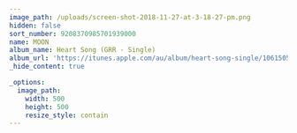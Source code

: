 ```yaml
---
image_path: /uploads/screen-shot-2018-11-27-at-3-18-27-pm.png
hidden: false
sort_number: 9208370985701939000
name: MOON
album_name: Heart Song (GRR - Single)
album_url: 'https://itunes.apple.com/au/album/heart-song-single/1061505581'
_hide_content: true

_options:
  image_path:
    width: 500
    height: 500
    resize_style: contain
---
```


